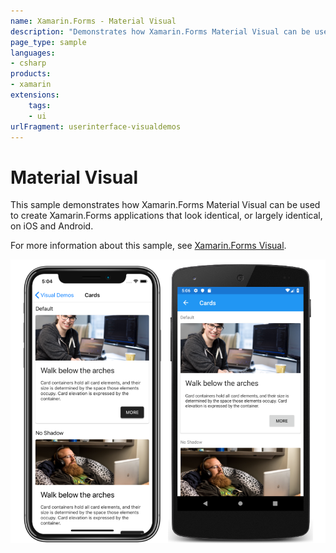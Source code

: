 ```yaml
---
name: Xamarin.Forms - Material Visual
description: "Demonstrates how Xamarin.Forms Material Visual can be used to create Xamarin.Forms applications that look identical (UI)"
page_type: sample
languages:
- csharp
products:
- xamarin
extensions:
    tags:
    - ui
urlFragment: userinterface-visualdemos
---
```

# Material Visual

This sample demonstrates how Xamarin.Forms Material Visual can be used to create Xamarin.Forms applications that look identical, or largely identical, on iOS and Android.

For more information about this sample, see [Xamarin.Forms Visual](https://docs.microsoft.com/xamarin/xamarin-forms/user-interface/visual/).

![Material Visual application screenshot](Screenshots/01All.png "Material Visual application screenshot")

